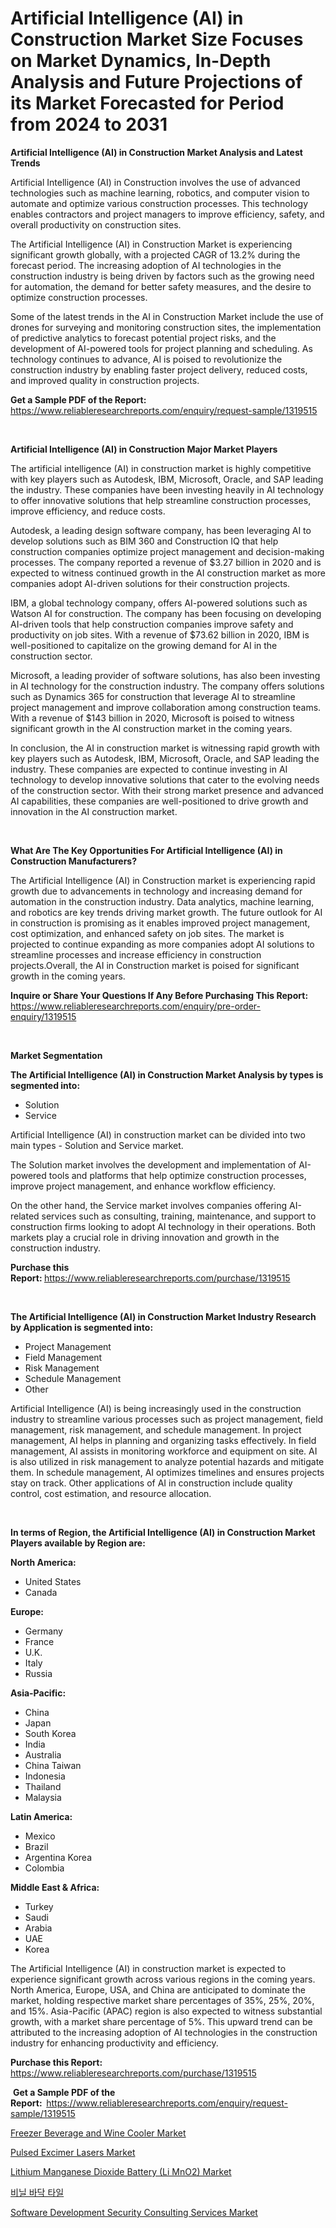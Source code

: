 <p><h1>Artificial Intelligence (AI) in Construction Market Size Focuses on Market Dynamics, In-Depth Analysis and Future Projections of its Market Forecasted for Period from 2024 to 2031</h1></p><p><strong>Artificial Intelligence (AI) in Construction Market Analysis and Latest Trends</strong></p>
<p><p>Artificial Intelligence (AI) in Construction involves the use of advanced technologies such as machine learning, robotics, and computer vision to automate and optimize various construction processes. This technology enables contractors and project managers to improve efficiency, safety, and overall productivity on construction sites.</p><p>The Artificial Intelligence (AI) in Construction Market is experiencing significant growth globally, with a projected CAGR of 13.2% during the forecast period. The increasing adoption of AI technologies in the construction industry is being driven by factors such as the growing need for automation, the demand for better safety measures, and the desire to optimize construction processes.</p><p>Some of the latest trends in the AI in Construction Market include the use of drones for surveying and monitoring construction sites, the implementation of predictive analytics to forecast potential project risks, and the development of AI-powered tools for project planning and scheduling. As technology continues to advance, AI is poised to revolutionize the construction industry by enabling faster project delivery, reduced costs, and improved quality in construction projects.</p></p>
<p><strong>Get a Sample PDF of the Report:&nbsp;</strong> <a href="https://www.reliableresearchreports.com/enquiry/request-sample/1319515">https://www.reliableresearchreports.com/enquiry/request-sample/1319515</a></p>
<p>&nbsp;</p>
<p><strong>Artificial Intelligence (AI) in Construction Major Market Players</strong></p>
<p><p>The artificial intelligence (AI) in construction market is highly competitive with key players such as Autodesk, IBM, Microsoft, Oracle, and SAP leading the industry. These companies have been investing heavily in AI technology to offer innovative solutions that help streamline construction processes, improve efficiency, and reduce costs.</p><p>Autodesk, a leading design software company, has been leveraging AI to develop solutions such as BIM 360 and Construction IQ that help construction companies optimize project management and decision-making processes. The company reported a revenue of $3.27 billion in 2020 and is expected to witness continued growth in the AI construction market as more companies adopt AI-driven solutions for their construction projects.</p><p>IBM, a global technology company, offers AI-powered solutions such as Watson AI for construction. The company has been focusing on developing AI-driven tools that help construction companies improve safety and productivity on job sites. With a revenue of $73.62 billion in 2020, IBM is well-positioned to capitalize on the growing demand for AI in the construction sector.</p><p>Microsoft, a leading provider of software solutions, has also been investing in AI technology for the construction industry. The company offers solutions such as Dynamics 365 for construction that leverage AI to streamline project management and improve collaboration among construction teams. With a revenue of $143 billion in 2020, Microsoft is poised to witness significant growth in the AI construction market in the coming years.</p><p>In conclusion, the AI in construction market is witnessing rapid growth with key players such as Autodesk, IBM, Microsoft, Oracle, and SAP leading the industry. These companies are expected to continue investing in AI technology to develop innovative solutions that cater to the evolving needs of the construction sector. With their strong market presence and advanced AI capabilities, these companies are well-positioned to drive growth and innovation in the AI construction market.</p></p>
<p>&nbsp;</p>
<p><strong>What Are The Key Opportunities For Artificial Intelligence (AI) in Construction Manufacturers?</strong></p>
<p><p>The Artificial Intelligence (AI) in Construction market is experiencing rapid growth due to advancements in technology and increasing demand for automation in the construction industry. Data analytics, machine learning, and robotics are key trends driving market growth. The future outlook for AI in construction is promising as it enables improved project management, cost optimization, and enhanced safety on job sites. The market is projected to continue expanding as more companies adopt AI solutions to streamline processes and increase efficiency in construction projects.Overall, the AI in Construction market is poised for significant growth in the coming years.</p></p>
<p><strong>Inquire or Share Your Questions If Any Before Purchasing This Report:</strong> <a href="https://www.reliableresearchreports.com/enquiry/pre-order-enquiry/1319515">https://www.reliableresearchreports.com/enquiry/pre-order-enquiry/1319515</a></p>
<p>&nbsp;</p>
<p><strong>Market Segmentation</strong></p>
<p><strong>The Artificial Intelligence (AI) in Construction Market Analysis by types is segmented into:</strong></p>
<p><ul><li>Solution</li><li>Service</li></ul></p>
<p><p>Artificial Intelligence (AI) in construction market can be divided into two main types - Solution and Service market. </p><p>The Solution market involves the development and implementation of AI-powered tools and platforms that help optimize construction processes, improve project management, and enhance workflow efficiency. </p><p>On the other hand, the Service market involves companies offering AI-related services such as consulting, training, maintenance, and support to construction firms looking to adopt AI technology in their operations. Both markets play a crucial role in driving innovation and growth in the construction industry.</p></p>
<p><strong>Purchase this Report:&nbsp;</strong><a href="https://www.reliableresearchreports.com/purchase/1319515">https://www.reliableresearchreports.com/purchase/1319515</a></p>
<p>&nbsp;</p>
<p><strong>The Artificial Intelligence (AI) in Construction Market Industry Research by Application is segmented into:</strong></p>
<p><ul><li>Project Management</li><li>Field Management</li><li>Risk Management</li><li>Schedule Management</li><li>Other</li></ul></p>
<p><p>Artificial Intelligence (AI) is being increasingly used in the construction industry to streamline various processes such as project management, field management, risk management, and schedule management. In project management, AI helps in planning and organizing tasks effectively. In field management, AI assists in monitoring workforce and equipment on site. AI is also utilized in risk management to analyze potential hazards and mitigate them. In schedule management, AI optimizes timelines and ensures projects stay on track. Other applications of AI in construction include quality control, cost estimation, and resource allocation.</p></p>
<p>&nbsp;</p>
<p><strong>In terms of Region, the Artificial Intelligence (AI) in Construction Market Players available by Region are:</strong></p>
<p>
    <p> <strong> North America: </strong>
        <ul>
            <li>United States</li>
            <li>Canada</li>
        </ul>
        </p> 
    <p> <strong> Europe: </strong>
        <ul>
            <li>Germany</li>
            <li>France</li>
            <li>U.K.</li>
            <li>Italy</li>
            <li>Russia</li>
        </ul>
        </p> 
    <p> <strong> Asia-Pacific: </strong>
        <ul>
            <li>China</li>
            <li>Japan</li>
            <li>South Korea</li>
            <li>India</li>
            <li>Australia</li>
            <li>China Taiwan</li>
            <li>Indonesia</li>
            <li>Thailand</li>
            <li>Malaysia</li>
        </ul>
        </p> 
    <p> <strong> Latin America: </strong>
        <ul>
            <li>Mexico</li>
            <li>Brazil</li>
            <li>Argentina Korea</li>
            <li>Colombia</li>
        </ul>
        </p> 
    <p> <strong> Middle East & Africa: </strong>
        <ul>
            <li>Turkey</li>
            <li>Saudi</li>
            <li>Arabia</li>
            <li>UAE</li>
            <li>Korea</li>
        </ul>
    </p>
    </p>
<p><p>The Artificial Intelligence (AI) in construction market is expected to experience significant growth across various regions in the coming years. North America, Europe, USA, and China are anticipated to dominate the market, holding respective market share percentages of 35%, 25%, 20%, and 15%. Asia-Pacific (APAC) region is also expected to witness substantial growth, with a market share percentage of 5%. This upward trend can be attributed to the increasing adoption of AI technologies in the construction industry for enhancing productivity and efficiency.</p></p>
<p><strong>Purchase this Report: </strong><a href="https://www.reliableresearchreports.com/purchase/1319515">https://www.reliableresearchreports.com/purchase/1319515</a></p>
<p>&nbsp;<strong>Get a Sample PDF of the Report:&nbsp;&nbsp;</strong><a href="https://www.reliableresearchreports.com/enquiry/request-sample/1319515">https://www.reliableresearchreports.com/enquiry/request-sample/1319515</a></p>
<p><strong></strong></p>
<p><p><a href="https://view.publitas.com/reportprime-1/global-freezer-beverage-and-wine-cooler-market-by-types-applications-and-major-players-with-regional-growth-rate-analysis-and-development-situation-from-2024-to-2031/">Freezer Beverage and Wine Cooler Market</a></p><p><a href="https://crocus-run-b5a.notion.site/Pulsed-Excimer-Lasers-Market-Research-Report-Reveals-The-Latest-Trends-And-Opportunities-of-this-Mar-a9e35ea84bf5406dbf89aa964d5bfeae">Pulsed Excimer Lasers Market</a></p><p><a href="https://github.com/angelajermaine/Market-Research-Report-List-2/blob/main/lithium-manganese-dioxide-battery-li-mno2-market.md">Lithium Manganese Dioxide Battery (Li MnO2) Market</a></p><p><a href="https://github.com/vsr06p4p49/Market-Research-Report-List-1/blob/main/2949569186641.md">비닐 바닥 타일</a></p><p><a href="https://github.com/beatblasta/Market-Research-Report-List-2/blob/main/software-development-security-consulting-services-market.md">Software Development Security Consulting Services Market</a></p></p>